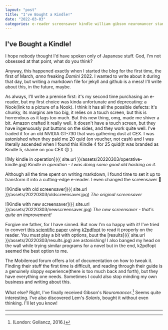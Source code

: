 ```yaml
---
layout: "post"
title: "I've Bought a Kindle!"
date: "2022-03-03"
categories: e-reader screensaver kindle william gibson neuromancer stanislaw lem solaris
---
```


## I've Bought a Kindle!

I hope nobody thought I'd have spoken only of Japanese stuff. God, I'm not obsessed at that point, what do you think?

Anyway, this happened exactly when I started the blog for the first time, the first of March, *anno* freaking *Domini* 2022. I wanted to write about it during that day, but writing a markdown file for jekyll and github is a mess! I'll write about this, in the future, maybe.

As always, I'll write a premise first: it's my second time purchasing an e-reader, but my first choice was kinda unfortunate and deprecating: a Nook(link to a picture of a Nook). I think it has all the possible defects: it's chunky, its margins are too big, it relies on a touch screen, but this is horrendous as it lags too much. But this new thing, omg, made me shiver a bit. Amazon crafted it really well. It doesn't have a touch screen, but they have ingenuously put buttons on the sides, and they work quite well. I've traded it for an old NVIDIA GT-730 that was gathering dust at CEX. I was astonished when they paid me 20 quid (on voucher, not cash) and I was literally ascended when I found this Kindle 4 for 25 quid(It was branded as Kindle 5, shame on you CEX :angry: ). 

![My kindle in operation]({{ site.url }}/assets/20220303/operative-kindle.jpg)
*Kindle in operation - I was doing some good old hacking on it.*

Although all the time spent on writing markdown, I found time to set it up to transform it into a cutting-edge e-reader. I even changed the screensaver :100: 

![Kindle with old screensaver]({{ site.url }}/assets/20220303/oldscreensaver.jpg)
*The original screensaver*

![Kindle with new screensaver]({{ site.url }}/assets/20220303/newscreensaver.jpg)
*The new screensaver - that's quite an improvement!*

Forgive me father, for I have sinned. But now I'm so happy with it! I've tried to convert [this scientific paper](https://arxiv.org/pdf/1506.02640.pdf) using [k2pdfopt](https://www.willus.com/k2pdfopt/) to read it properly on the reader. You must play a bit with options, buut the [results]({{ site.url }}/assets/20220303/results.jpg) are astonishing! I also banged my head on the wall while trying similar programs for a novel but in the end, k2pdfopt seemed the best option to me.

The Mobileread forum offers a lot of documentation on how to tweak it. Finding their stuff the first time is difficult, and reading through their guide is a genuinely sloppy experience(there is too much back and forth), but they have everything one needs. Sometimes I could also stop minding my own business and writing about this.

What else? Right, I've finally received Gibson's *Neuromancer*.[^1] Seems quite interesting. I've also discovered Lem's *Solaris*, bought it without even thinking. I'll let you know! 

---

[^1]: (London: Gollancz, 2016.)